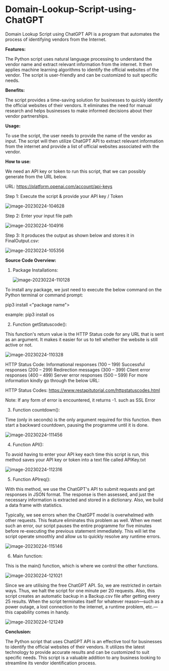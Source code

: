 # Domain-Lookup-Script-using-ChatGPT
Domain Lookup Script using ChatGPT API is a program that automates the process of identifying vendors from the Internet.

**Features:** 

The Python script uses natural language processing to understand the vendor name and extract relevant information from the internet. It then applies machine learning algorithms to identify the official websites of the vendor. The script is user-friendly and can be customized to suit specific needs.


**Benefits:** 

The script provides a time-saving solution for businesses to quickly identify the official websites of their vendors. It eliminates the need for manual research and helps businesses to make informed decisions about their vendor partnerships.

 
**Usage:**

To use the script, the user needs to provide the name of the vendor as input. The script will then utilize ChatGPT API to extract relevant information from the internet and provide a list of official websites associated with the vendor.
 

**How to use:**

We need an API key or token to run this script, that we can possibly generate from the URL below.

URL: https://platform.openai.com/account/api-keys 

Step 1: Execute the script & provide your API key / Token

![image-20230224-104628](https://github.com/rwashim/Domain-Lookup-Script-using-ChatGPT/assets/44086222/15d8019b-87c1-4cb1-bb3d-e5fad1cfa7f1)


Step 2: Enter your input file path

![image-20230224-104916](https://github.com/rwashim/Domain-Lookup-Script-using-ChatGPT/assets/44086222/93f143ee-956c-4ba6-93ac-c7472a904e2d)


Step 3: It produces the output as shown below and stores it in FinalOutput.csv:

![image-20230224-105356](https://github.com/rwashim/Domain-Lookup-Script-using-ChatGPT/assets/44086222/cc4bdf17-3abb-4d14-b30e-d0d0829bedf7)

**Source Code Overview:**

1. Package Installations:

   ![image-20230224-110128](https://github.com/rwashim/Domain-Lookup-Script-using-ChatGPT/assets/44086222/96a00587-b160-46ba-9751-734b851877b1)

To install any package, we just need to execute the below command on the Python terminal or command prompt:

pip3 install <"package name">

example: pip3 install os

2. Function getStatuscode():

This function's return value is the HTTP Status code for any URL that is sent as an argument. It makes it easier for us to tell whether the website is still active or not.

![image-20230224-110328](https://github.com/rwashim/Domain-Lookup-Script-using-ChatGPT/assets/44086222/6df3fa25-b364-4a05-b6d0-e0cf33216595)

HTTP Status Code:
Informational responses (100 – 199)
Successful responses (200 – 299)
Redirection messages (300 – 399)
Client error responses (400 – 499)
Server error responses (500 – 599)
For more information kindly go through the below URL:

HTTP Status Codes: https://www.restapitutorial.com/httpstatuscodes.html 

Note: If any form of error is encountered, it returns -1. such as SSL Error

3. Function countdown():

Time (only in seconds) is the only argument required for this function. then start a backward countdown, pausing the programme until it is done. 

![image-20230224-111456](https://github.com/rwashim/Domain-Lookup-Script-using-ChatGPT/assets/44086222/ec28685a-51dd-486e-834a-3c333e462d33)


4. Function API():

To avoid having to enter your API key each time this script is run, this method saves your API key or token into a text file called APIKey.txt

![image-20230224-112316](https://github.com/rwashim/Domain-Lookup-Script-using-ChatGPT/assets/44086222/f356c93f-f77f-4157-9e9b-bd49c66cb478)

5. Function APIreq():

With this method, we use the ChatGPT's API to submit requests and get responses in JSON format. The response is then assessed, and just the necessary information is extracted and stored in a dictionary. Also, we build a data frame with statistics.

Typically, we see errors when the ChatGPT model is overwhelmed with other requests. This feature eliminates this problem as well. When we meet such an error, our script pauses the entire programme for five minutes before re-executing the previous statement immediately. This will let the script operate smoothly and allow us to quickly resolve any runtime errors. 

![image-20230224-115146](https://github.com/rwashim/Domain-Lookup-Script-using-ChatGPT/assets/44086222/62806c5f-b228-4073-8e79-f075af1bb364)

6. Main function:

This is the main() function, which is where we control the other functions. 

![image-20230224-121021](https://github.com/rwashim/Domain-Lookup-Script-using-ChatGPT/assets/44086222/4f98c826-e2ad-48ed-87d4-32e5156d144c)

Since we are utilising the free ChatGPT API. So, we are restricted in certain ways. Thus, we halt the script for one minute per 20 requests. Also, this script creates an automatic backup in a Backup.csv file after getting every 25 results. When the script terminates itself for whatever reason—such as a power outage, a lost connection to the internet, a runtime problem, etc.—this capability comes in handy.

![image-20230224-121249](https://github.com/rwashim/Domain-Lookup-Script-using-ChatGPT/assets/44086222/4e49b533-c2b3-486a-8cae-3fe3a6b1be42)

**Conclusion:**

The Python script that uses ChatGPT API is an effective tool for businesses to identify the official websites of their vendors. It utilizes the latest technology to provide accurate results and can be customized to suit specific needs. This script is a valuable addition to any business looking to streamline its vendor identification process.


